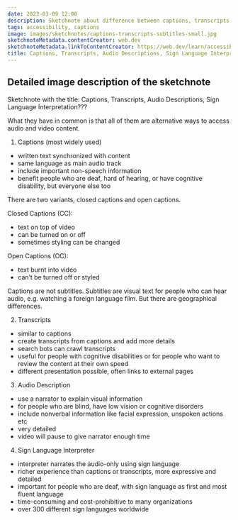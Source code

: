 ```yaml
---
date: 2023-03-09 12:00
description: Sketchnote about difference between captions, transcripts, audio descriptions and sign language interpretation.
tags: accessibility, captions
image: images/sketchnotes/captions-transcripts-subtitles-small.jpg
sketchnoteMetadata.contentCreator: web.dev
sketchnoteMetadata.linkToContentCreator: https://web.dev/learn/accessibility/video-audio/
title: Captions, Transcripts, Audio Descriptions, Sign Language Interpretation
---
```


## Detailed image description of the sketchnote

Sketchnote with the title: Captions, Transcripts, Audio Descriptions, Sign Language Interpretation??? 

What they have in common is that all of them are alternative ways to access audio and video content.

1. Captions (most widely used) 

* written text synchronized with content
* same language as main audio track
* include important non-speech information
* benefit people who are deaf, hard of hearing, or have cognitive disability, but everyone else too

There are two variants, closed captions and open captions.

Closed Captions (CC):

* text on top of video
* can be turned on or off
* sometimes styling can be changed

Open Captions (OC):

* text burnt into video
* can’t be turned off or styled

Captions are not subtitles. Subtitles are visual text for people who can hear audio, e.g. watching a foreign language film. But there are geographical differences.

2. Transcripts

* similar to captions
* create transcripts from captions and add more details
* search bots can crawl transcripts
* useful for people with cognitive disabilities or for people who want to review the content at their own speed
* different presentation possible, often links to external pages

3. Audio Description

* use a narrator to explain visual information
* for people who are blind, have low vision or cognitive disorders
* include nonverbal information like facial expression, unspoken actions etc
* very detailed
* video will pause to give narrator enough time

4. Sign Language Interpreter

* interpreter narrates the audio-only using sign language
* richer experience than captions or transcripts, more expressive and detailed
* important for people who are deaf, with sign language as first and most fluent language
* time-consuming and cost-prohibitive to many organizations
* over 300 different sign languages worldwide
